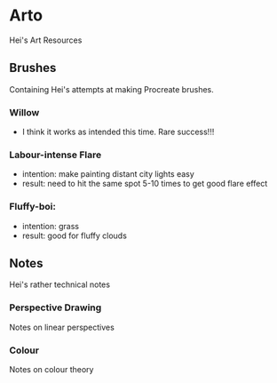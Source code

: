 # Arto
Hei's Art Resources
## Brushes
Containing Hei's attempts at making Procreate brushes.
### Willow
- I think it works as intended this time. Rare success!!!

### Labour-intense Flare
- intention: make painting distant city lights easy
- result: need to hit the same spot 5-10 times to get good flare effect

### Fluffy-boi:
- intention: grass
- result: good for fluffy clouds

## Notes
Hei's rather technical notes
### Perspective Drawing
Notes on linear perspectives
### Colour
Notes on colour theory